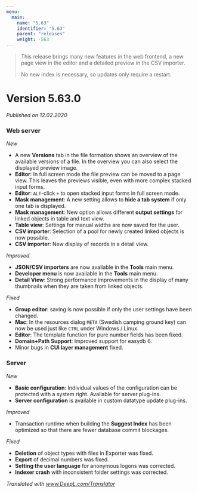 ```yaml
---
menu:
  main:
    name: "5.63"
    identifier: "5.63"
    parent: "releases"
    weight: -563
---
```


>  This release brings many new features in the web frontend, a new page view in the editor and a detailed preview in the CSV importer.
>
> No new index is necessary, so updates only require a restart.

# Version 5.63.0

*Published on 12.02.2020*

### Web server

*New*

- A new **Versions** tab in the file formation shows an overview of the available versions of a file. In the overview you can also select the displayed preview image.
- **Editor**: In full screen mode the file preview can be moved to a page view. This leaves the previews visible, even with more complex stacked input forms.
- **Editor**: `ALT`-click `+` to open stacked input forms in full screen mode.
- **Mask management**: A new setting allows to **hide a tab system** if only one tab is displayed.
- **Mask management**: New option allows different **output settings** for linked objects in table and text view.
- **Table view**: Settings for manual widths are now saved for the user.
- **CSV importer**: Selection of a pool for newly created linked objects is now possible.
- **CSV importer**: New display of records in a detail view.

*Improved*

- **JSON/CSV importers** are now available in the **Tools** main menu.
- **Developer menu** is now available in the **Tools** main menu.
- **Detail View**: Strong performance improvements in the display of many thumbnails when they are taken from linked objects.

*Fixed*

- **Group editor**: saving is now possible if only the user settings have been changed. 
- **Mac**: In the resources dialog `META` (Swedish camping ground key) can now be used just like `CTRL` under Windows / Linux. 
- **Editor**: The template function for pure number fields has been fixed. 
- **Domain+Path Support**: Improved support for easydb 6.
- Minor bugs in **CUI layer management** fixed.

### Server

*New*

- **Basic configuration**: Individual values of the configuration can be protected with a system right. Available for server plug-ins.
- **Server configuration** is available in custom datatype update plug-ins.

*Improved*

- Transaction runtime when building the **Suggest Index** has been optimized so that there are fewer database commit blockages.

*Fixed*

- **Deletion** of object types with files in Exporter was fixed.
- **Export** of decimal numbers was fixed.
- **Setting the user language** for anonymous logons was corrected.
- **Indexer crash** with inconsistent folder settings was corrected.

*Translated with www.DeepL.com/Translator*